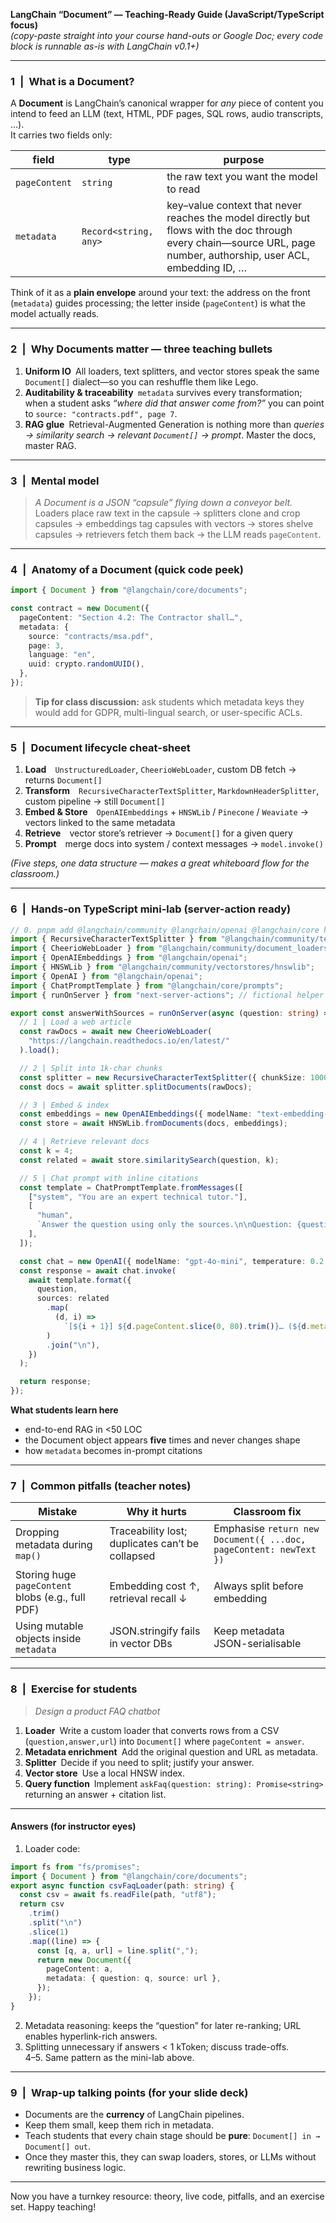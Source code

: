 **LangChain “Document” — Teaching-Ready Guide (JavaScript/TypeScript focus)**  
*(copy-paste straight into your course hand-outs or Google Doc; every code block is runnable as-is with LangChain v0.1+)*

---

### 1 | What is a Document?
A **Document** is LangChain’s canonical wrapper for *any* piece of content you intend to feed an LLM (text, HTML, PDF pages, SQL rows, audio transcripts, …).  
It carries two fields only:

| field | type | purpose |
|-------|------|---------|
| `pageContent` | `string` | the raw text you want the model to read |
| `metadata` | `Record<string, any>` | key–value context that never reaches the model directly but flows with the doc through every chain—source URL, page number, authorship, user ACL, embedding ID, … |

Think of it as a **plain envelope** around your text: the address on the front (`metadata`) guides processing; the letter inside (`pageContent`) is what the model actually reads.

---

### 2 | Why Documents matter — three teaching bullets
1. **Uniform IO** All loaders, text splitters, and vector stores speak the same `Document[]` dialect—so you can reshuffle them like Lego.
2. **Auditability & traceability** `metadata` survives every transformation; when a student asks *“where did that answer come from?”* you can point to `source: "contracts.pdf", page 7`.
3. **RAG glue** Retrieval-Augmented Generation is nothing more than *queries → similarity search → relevant `Document[]` → prompt*. Master the docs, master RAG.

---

### 3 | Mental model
> *A Document is a JSON “capsule” flying down a conveyor belt.*  
> Loaders place raw text in the capsule → splitters clone and crop capsules → embeddings tag capsules with vectors → stores shelve capsules → retrievers fetch them back → the LLM reads `pageContent`.

---

### 4 | Anatomy of a Document (quick code peek)

```ts
import { Document } from "@langchain/core/documents";

const contract = new Document({
  pageContent: "Section 4.2: The Contractor shall…",
  metadata: {
    source: "contracts/msa.pdf",
    page: 3,
    language: "en",
    uuid: crypto.randomUUID(),
  },
});
```

> **Tip for class discussion:** ask students which metadata keys they would add for GDPR, multi-lingual search, or user-specific ACLs.

---

### 5 | Document lifecycle cheat-sheet

1. **Load** `UnstructuredLoader`, `CheerioWebLoader`, custom DB fetch → returns `Document[]`
2. **Transform** `RecursiveCharacterTextSplitter`, `MarkdownHeaderSplitter`, custom pipeline → still `Document[]`
3. **Embed & Store** `OpenAIEmbeddings` + `HNSWLib` / `Pinecone` / `Weaviate` → vectors linked to the same metadata
4. **Retrieve** vector store’s retriever → `Document[]` for a given query
5. **Prompt** merge docs into system / context messages → `model.invoke()`

*(Five steps, one data structure ­— makes a great whiteboard flow for the classroom.)*

---

### 6 | Hands-on TypeScript mini-lab (server-action ready)

```ts
// 0. pnpm add @langchain/community @langchain/openai @langchain/core hnswlib-node
import { RecursiveCharacterTextSplitter } from "@langchain/community/text_splitter";
import { CheerioWebLoader } from "@langchain/community/document_loaders/web/cheerio";
import { OpenAIEmbeddings } from "@langchain/openai";
import { HNSWLib } from "@langchain/community/vectorstores/hnswlib";
import { OpenAI } from "@langchain/openai";
import { ChatPromptTemplate } from "@langchain/core/prompts";
import { runOnServer } from "next-server-actions"; // fictional helper

export const answerWithSources = runOnServer(async (question: string) => {
  // 1 | Load a web article
  const rawDocs = await new CheerioWebLoader(
    "https://langchain.readthedocs.io/en/latest/"
  ).load();

  // 2 | Split into 1k-char chunks
  const splitter = new RecursiveCharacterTextSplitter({ chunkSize: 1000 });
  const docs = await splitter.splitDocuments(rawDocs);

  // 3 | Embed & index
  const embeddings = new OpenAIEmbeddings({ modelName: "text-embedding-3-small" });
  const store = await HNSWLib.fromDocuments(docs, embeddings);

  // 4 | Retrieve relevant docs
  const k = 4;
  const related = await store.similaritySearch(question, k);

  // 5 | Chat prompt with inline citations
  const template = ChatPromptTemplate.fromMessages([
    ["system", "You are an expert technical tutor."],
    [
      "human",
      `Answer the question using only the sources.\n\nQuestion: {question}\n\nSources:\n{sources}`,
    ],
  ]);

  const chat = new OpenAI({ modelName: "gpt-4o-mini", temperature: 0.2 });
  const response = await chat.invoke(
    await template.format({
      question,
      sources: related
        .map(
          (d, i) =>
            `[${i + 1}] ${d.pageContent.slice(0, 80).trim()}… (${d.metadata.source})`
        )
        .join("\n"),
    })
  );

  return response;
});
```

**What students learn here**
* end-to-end RAG in <50 LOC
* the Document object appears **five** times and never changes shape
* how `metadata` becomes in-prompt citations

---

### 7 | Common pitfalls (teacher notes)

| Mistake | Why it hurts | Classroom fix |
|---------|--------------|---------------|
| Dropping metadata during `map()` | Traceability lost; duplicates can’t be collapsed | Emphasise `return new Document({ ...doc, pageContent: newText })` |
| Storing huge `pageContent` blobs (e.g., full PDF) | Embedding cost ↑, retrieval recall ↓ | Always split before embedding |
| Using mutable objects inside `metadata` | JSON.stringify fails in vector DBs | Keep metadata JSON-serialisable |

---

### 8 | Exercise for students
> *Design a product FAQ chatbot*

1. **Loader** Write a custom loader that converts rows from a CSV (`question,answer,url`) into `Document[]` where `pageContent = answer`.
2. **Metadata enrichment** Add the original question and URL as metadata.
3. **Splitter** Decide if you need to split; justify your answer.
4. **Vector store** Use a local HNSW index.
5. **Query function** Implement `askFaq(question: string): Promise<string>` returning an answer + citation list.

---

#### Answers (for instructor eyes)

1. Loader code:

```ts
import fs from "fs/promises";
import { Document } from "@langchain/core/documents";
export async function csvFaqLoader(path: string) {
  const csv = await fs.readFile(path, "utf8");
  return csv
    .trim()
    .split("\n")
    .slice(1)
    .map((line) => {
      const [q, a, url] = line.split(",");
      return new Document({
        pageContent: a,
        metadata: { question: q, source: url },
      });
    });
}
```

2. Metadata reasoning: keeps the “question” for later re-ranking; URL enables hyperlink-rich answers.
3. Splitting unnecessary if answers < 1 kToken; discuss trade-offs.  
   4–5. Same pattern as the mini-lab above.

---

### 9 | Wrap-up talking points (for your slide deck)

* Documents are the **currency** of LangChain pipelines.
* Keep them small, keep them rich in metadata.
* Teach students that every chain stage should be **pure**: `Document[] in → Document[] out`.
* Once they master this, they can swap loaders, stores, or LLMs without rewriting business logic.

---

Now you have a turnkey resource: theory, live code, pitfalls, and an exercise set. Happy teaching!
